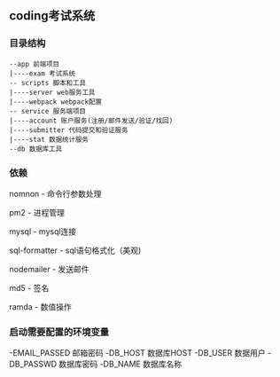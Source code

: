 ## coding考试系统

### 目录结构
```
--app 前端项目
|----exam 考试系统
-- scripts 脚本和工具
|----server web服务工具
|----webpack webpack配置
-- service 服务端项目
|----account 账户服务(注册/邮件发送/验证/找回)
|----submitter 代码提交和验证服务
|----stat 数据统计服务
--db 数据库工具
```


### 依赖

nomnon - 命令行参数处理

pm2 - 进程管理

mysql - mysql连接

sql-formatter - sql语句格式化（美观)

nodemailer - 发送邮件

md5 - 签名

ramda - 数值操作



### 启动需要配置的环境变量

-EMAIL_PASSED 邮箱密码
-DB_HOST 数据库HOST
-DB_USER 数据用户
-DB_PASSWD 数据库密码
-DB_NAME 数据库名称
